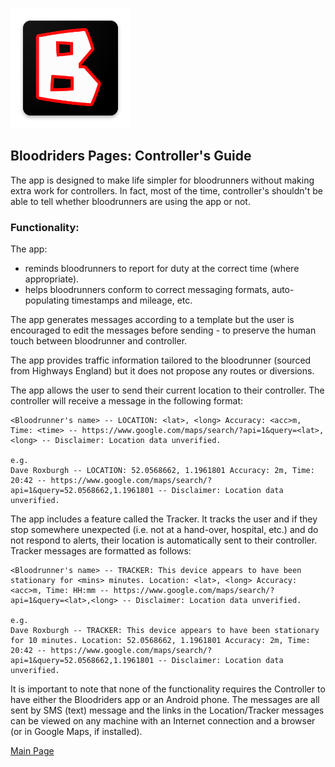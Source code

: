 ![Logo](ic_launcher.png)

## Bloodriders Pages: Controller's Guide

The app is designed to make life simpler for bloodrunners without making extra work for controllers. In fact, most of the time, controller's shouldn't be able to tell whether bloodrunners are using the app or not.

### Functionality:

The app:
- reminds bloodrunners to report for duty at the correct time (where appropriate).
- helps bloodrunners conform to correct messaging formats, auto-populating timestamps and mileage, etc.

The app generates messages according to a template but the user is encouraged to edit the messages before sending - to preserve the human touch between bloodrunner and controller.

The app provides traffic information tailored to the bloodrunner (sourced from Highways England) but it does not propose any routes or diversions.

The app allows the user to send their current location to their controller. The controller will receive a message in the following format:

    <Bloodrunner's name> -- LOCATION: <lat>, <long> Accuracy: <acc>m, Time: <time> -- https://www.google.com/maps/search/?api=1&query=<lat>,<long> -- Disclaimer: Location data unverified.
    
    e.g.
	Dave Roxburgh -- LOCATION: 52.0568662, 1.1961801 Accuracy: 2m, Time: 20:42 -- https://www.google.com/maps/search/?api=1&query=52.0568662,1.1961801 -- Disclaimer: Location data unverified.

The app includes a feature called the Tracker. It tracks the user and if they stop somewhere unexpected (i.e. not at a hand-over, hospital, etc.) and do not respond to alerts, their location is automatically sent to their controller. Tracker messages are formatted as follows:

    <Bloodrunner's name> -- TRACKER: This device appears to have been stationary for <mins> minutes. Location: <lat>, <long> Accuracy: <acc>m, Time: HH:mm -- https://www.google.com/maps/search/?api=1&query=<lat>,<long> -- Disclaimer: Location data unverified.
	
	e.g.
	Dave Roxburgh -- TRACKER: This device appears to have been stationary for 10 minutes. Location: 52.0568662, 1.1961801 Accuracy: 2m, Time: 20:42 -- https://www.google.com/maps/search/?api=1&query=52.0568662,1.1961801 -- Disclaimer: Location data unverified.

It is important to note that none of the functionality requires the Controller to have either the Bloodriders app or an Android phone. The messages are all sent by SMS (text) message and the links in the Location/Tracker messages can be viewed on any machine with an Internet connection and a browser (or in Google Maps, if installed).

[Main Page](https://roxburd.github.io/bloodriders/)
